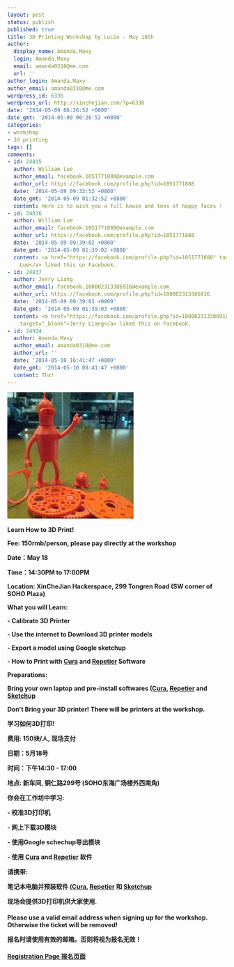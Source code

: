 ```yaml
---
layout: post
status: publish
published: true
title: 3D Printing Workshop by Lucio - May 18th
author:
  display_name: Amanda.Maxy
  login: Amanda.Maxy
  email: amanda0310@me.com
  url: ''
author_login: Amanda.Maxy
author_email: amanda0310@me.com
wordpress_id: 6336
wordpress_url: http://xinchejian.com/?p=6336
date: '2014-05-09 08:26:52 +0800'
date_gmt: '2014-05-09 00:26:52 +0800'
categories:
- workshop
- 3d printing
tags: []
comments:
- id: 24835
  author: William Lue
  author_email: facebook.1051771888@example.com
  author_url: https://facebook.com/profile.php?id=1051771888
  date: '2014-05-09 09:32:52 +0800'
  date_gmt: '2014-05-09 01:32:52 +0800'
  content: Here is to wish you a full house and tons of happy faces !
- id: 24836
  author: William Lue
  author_email: facebook.1051771888@example.com
  author_url: https://facebook.com/profile.php?id=1051771888
  date: '2014-05-09 09:39:02 +0800'
  date_gmt: '2014-05-09 01:39:02 +0800'
  content: <a href="https://facebook.com/profile.php?id=1051771888" target="_blank">William
    Lue</a> liked this on Facebook.
- id: 24837
  author: Jerry Liang
  author_email: facebook.100002313386916@example.com
  author_url: https://facebook.com/profile.php?id=100002313386916
  date: '2014-05-09 09:39:03 +0800'
  date_gmt: '2014-05-09 01:39:03 +0800'
  content: <a href="https://facebook.com/profile.php?id=100002313386916"
    target="_blank">Jerry Liang</a> liked this on Facebook.
- id: 24924
  author: Amanda.Maxy
  author_email: amanda0310@me.com
  author_url: ''
  date: '2014-05-10 16:41:47 +0800'
  date_gmt: '2014-05-10 08:41:47 +0800'
  content: Thx!
---
```

<p><strong><strong>
<p><a href="/uploads/2012/09/3Dprintedobjects.jpg"><img src="/uploads/2012/09/3Dprintedobjects-290x290.jpg" alt="3Dprintedobjects" width="290" height="290" class="aligncenter size-thumbnail wp-image-3854" /></a></p></p>
<p>Learn How to 3D Print!</p></p>
<p>Fee: 150rmb/person, please pay directly at the workshop</p></p>
<p>Date：May 18</p></p>
<p>Time：14:30PM to 17:00PM</p></p>
<p>Location: XinCheJian Hackerspace, 299 Tongren Road (SW corner of SOHO Plaza)</p></p>
<p>What you will Learn:</p></p>
<p>- Calibrate 3D Printer</p></p>
<p>- Use the internet to Download 3D printer models</p></p>
<p>- Export a model using Google sketchup</p></p>
<p>- How to Print with <a href="wiki.ultimaker.com/Cura" target="_blank">Cura</a> and <a href="www.repetier.com" target="_blank">Repetier</a> Software</p></p>
<p>Preparations:</strong></p></p>
<p>Bring your own laptop and pre-install softwares (<a href="wiki.ultimaker.com/Cura">Cura</a>, <a href="www.repetier.com">Repetier</a> and <a href="www.sketchup.com/intl/en/product/gsu.html">Sketchup</a></p></p>
<p>Don't Bring your 3D printer! There will be printers at the workshop.</p></p>
<p>学习如何3D打印!</h4></p>
<p>费用: 150块/人, 现场支付</p></p>
<p>日期：5月18号</p></p>
<p>时间：下午14:30 - 17:00</p></p>
<p>地点: 新车间, 铜仁路299号 (SOHO东海广场楼外西南角)</p></p>
<p>你会在工作坊中学习:</p></p>
<p>- 校准3D打印机</p></p>
<p>- 网上下载3D模块</p></p>
<p>- 使用Google schechup导出模块</p></p>
<p>- 使用 <a href="wiki.ultimaker.com/Cura" target="_blank">Cura</a> and <a href="www.repetier.com" target="_blank">Repetier</a> 软件</p></p>
<p>请携带:</p></p>
<p>笔记本电脑并预装软件 (<a href="wiki.ultimaker.com/Cura">Cura</a>, <a href="www.repetier.com">Repetier</a> 和 <a href="www.sketchup.com/intl/en/product/gsu.html">Sketchup</a></p></p>
<p>现场会提供3D打印机供大家使用.</p></p>
<h4>
<p>Please use a valid email address when signing up for the workshop. Otherwise the ticket will be removed!</p></p>
<p>报名时请使用有效的邮箱。否则将视为报名无效！<strong></p></h4></p>
<p><a href="http://xinchejian.com/event2/upcoming-workshop/?ee=221">Registration Page 报名页面</a></strong></strong></p>
